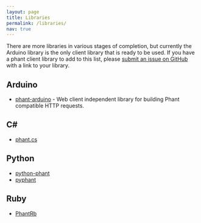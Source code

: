 ```yaml
---
layout: page
title: Libraries
permalink: /libraries/
nav: true
---
```


There are more libraries in various stages of completion, but currently the Arduino library is the
only client library that is ready to be used.  If you have a phant client library to add to this 
list, please [submit an issue on GitHub](https://github.com/sparkfun/phant-docs/issues) with
a link to your library.

## Arduino

* [phant-arduino](https://github.com/sparkfun/phant-arduino) - Web client independent library for building
Phant compatible HTTP requests.

## C&#35;

* [phant.cs](https://github.com/faunzi/phant)

## Python

* [python-phant](https://github.com/matze/python-phant)
* [pyphant](https://bitbucket.org/boomlinde/pyphant)

## Ruby

* [PhantRb](https://github.com/girishso/phant_rb)
